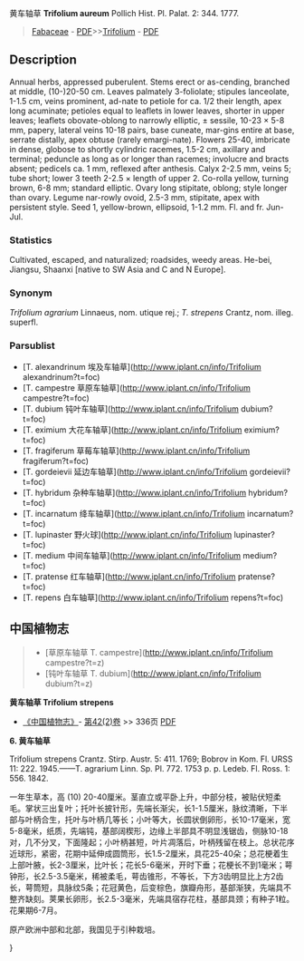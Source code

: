 黄车轴草 **Trifolium aureum** Pollich Hist. Pl. Palat. 2: 344. 1777.

> [Fabaceae](http://www.iplant.cn/info/Fabaceae?t=foc) - [PDF](http://www.iplant.cn/foc/pdf/Fabaceae.pdf)>>[Trifolium](http://www.iplant.cn/info/Trifolium?t=foc) - [PDF](http://www.iplant.cn/foc/pdf/Trifolium.pdf)

## Description

Annual herbs, appressed puberulent. Stems erect or as-cending, branched at middle, (10-)20-50 cm. Leaves palmately 3-foliolate; stipules lanceolate, 1-1.5 cm, veins prominent, ad-nate to petiole for ca. 1/2 their length, apex long acuminate; petioles equal to leaflets in lower leaves, shorter in upper leaves; leaflets obovate-oblong to narrowly elliptic, ± sessile, 10-23 × 5-8 mm, papery, lateral veins 10-18 pairs, base cuneate, mar-gins entire at base, serrate distally, apex obtuse (rarely emargi-nate). Flowers 25-40, imbricate in dense, globose to shortly cylindric racemes, 1.5-2 cm, axillary and terminal; peduncle as long as or longer than racemes; involucre and bracts absent; pedicels ca. 1 mm, reflexed after anthesis. Calyx 2-2.5 mm, veins 5; tube short; lower 3 teeth 2-2.5 × length of upper 2. Co-rolla yellow, turning brown, 6-8 mm; standard elliptic. Ovary long stipitate, oblong; style longer than ovary. Legume nar-rowly ovoid, 2.5-3 mm, stipitate, apex with persistent style. Seed 1, yellow-brown, ellipsoid, 1-1.2 mm. Fl. and fr. Jun-Jul.

### Statistics
Cultivated, escaped, and naturalized; roadsides, weedy areas. He-bei, Jiangsu, Shaanxi [native to SW Asia and C and N Europe].

### Synonym
*Trifolium agrarium* Linnaeus, nom. utique rej.; *T. strepens* Crantz, nom. illeg. superfl.

### Parsublist

* [T.  alexandrinum  埃及车轴草](http://www.iplant.cn/info/Trifolium alexandrinum?t=foc)
* [T.  campestre  草原车轴草](http://www.iplant.cn/info/Trifolium campestre?t=foc)
* [T.  dubium  钝叶车轴草](http://www.iplant.cn/info/Trifolium dubium?t=foc)
* [T.  eximium  大花车轴草](http://www.iplant.cn/info/Trifolium eximium?t=foc)
* [T.  fragiferum  草莓车轴草](http://www.iplant.cn/info/Trifolium fragiferum?t=foc)
* [T.  gordeievii  延边车轴草](http://www.iplant.cn/info/Trifolium gordeievii?t=foc)
* [T.  hybridum  杂种车轴草](http://www.iplant.cn/info/Trifolium hybridum?t=foc)
* [T.  incarnatum  绛车轴草](http://www.iplant.cn/info/Trifolium incarnatum?t=foc)
* [T.  lupinaster  野火球](http://www.iplant.cn/info/Trifolium lupinaster?t=foc)
* [T.  medium  中间车轴草](http://www.iplant.cn/info/Trifolium medium?t=foc)
* [T.  pratense  红车轴草](http://www.iplant.cn/info/Trifolium pratense?t=foc)
* [T.  repens  白车轴草](http://www.iplant.cn/info/Trifolium repens?t=foc)

## 中国植物志

> * [草原车轴草  T.  campestre](http://www.iplant.cn/info/Trifolium campestre?t=z)
> * [钝叶车轴草  T.  dubium](http://www.iplant.cn/info/Trifolium dubium?t=z)


**黄车轴草 Trifolium strepens**

* [《中国植物志》](http://www.iplant.cn/frps)- [第42(2)卷](http://www.iplant.cn/frps/vol/42(2)) >> 336页 [PDF](http://www.iplant.cn/frps/pdf/42(2)/336.PDF)


**6. 黄车轴草**

Trifolium strepens Crantz. Stirp. Austr. 5: 411. 1769; Bobrov in Kom. Fl. URSS 11: 222. 1945.——T. agrarium Linn. Sp. Pl. 772. 1753 p. p. Ledeb. Fl. Ross. 1: 556. 1842.

一年生草本，高 (10) 20-40厘米。茎直立或平卧上升，中部分枝，被贴伏短柔毛。掌状三出复叶；托叶长披针形，先端长渐尖，长1-1.5厘米，脉纹清晰，下半部与叶柄合生，托叶与叶柄几等长；小叶等大，长圆状倒卵形，长10-17毫米，宽5-8毫米，纸质，先端钝，基部阔楔形，边缘上半部具不明显浅锯齿，侧脉10-18对，几不分叉，下面隆起；小叶柄甚短，叶片凋落后，叶柄残留在枝上。总状花序近球形，紧密，花期中延伸成圆筒形，长1.5-2厘米，具花25-40朵；总花梗着生上部叶腋，长2-3厘米，比叶长；花长5-6毫米，开时下垂；花梗长不到1毫米；萼钟形，长2.5-3.5毫米，稀被柔毛，萼齿锥形，不等长，下方3齿明显比上方2齿长，萼筒短，具脉纹5条；花冠黄色，后变棕色，旗瓣舟形，基部渐狭，先端具不整齐缺刻。荚果长卵形，长2.5-3毫米，先端具宿存花柱，基部具颈；有种子1粒。花果期6-7月。

原产欧洲中部和北部，我国见于引种栽培。

}
